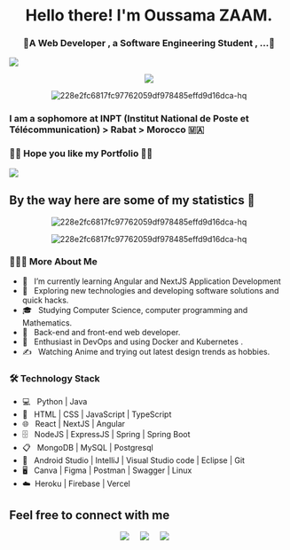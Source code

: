 <h1 align="center"> Hello there! I'm Oussama ZAAM.</h1>

<h3 align="center">🚩A Web Developer , a Software Engineering Student , ...🚩</h3>

![](https://komarev.com/ghpvc/?username=oussamaZAAM&color=green&style=for-the-badge)

<p align="center">
  <a href="https://github.com/DenverCoder1/readme-typing-svg"><img src="https://readme-typing-svg.herokuapp.com?lines=Web+Developer;Software+Engineering+Student;MERN/MEAN+Stack+Developer;UX/UI+Design+Student;Cloud+Computing+Student;Japanese+Culture+Enthusiast+⛩️%20&center=true&width=1000&height=100"></a>
</p>

<!-- ------------------------------------------------------------------------------------------------------------------------ -->
<!-- <a align="center" href="https://ibb.co/jz5zkrJ"><img src="https://i.ibb.co/ZSJSzM2/github-Readme.jpg" alt="github-Readme" border="0" width="500"></a> -->
<p align="center"><img src="https://i.ibb.co/4SjTH5G/228e2fc6817fc97762059df978485effd9d16dca-hq.gif" alt="228e2fc6817fc97762059df978485effd9d16dca-hq" border="0"></p>

### I am a sophomore at INPT (Institut National de Poste et Télécommunication) > Rabat > Morocco 🇲🇦

### 🏴‍☠️ Hope you like my Portfolio 🏴‍☠️

<a href="https://www.youtube.com/watch?v=dQw4w9WgXcQ"><img src="https://user-images.githubusercontent.com/73097560/115834477-dbab4500-a447-11eb-908a-139a6edaec5c.gif"></a>

## By the way here are some of my statistics 🚀
<p align="center">
  <img src="https://github-readme-stats.vercel.app/api?username=oussamaZAAM&show_icons=true&theme=dracula" alt="228e2fc6817fc97762059df978485effd9d16dca-hq" border="0">
</p>
<p align="center">
  <img src="https://github-readme-stats.vercel.app/api/top-langs/?username=oussamaZAAM&theme=dracula" alt="228e2fc6817fc97762059df978485effd9d16dca-hq" border="0">
</p>

<!-- ------------------------------------------------------------------------------------------------------------------------ -->


<h3> 👨🏻‍💻 More About Me </h3>

- 🔭 &nbsp; I’m currently learning Angular and NextJS Application Development
- 🤔 &nbsp; Exploring new technologies and developing software solutions and quick hacks.
- 🎓 &nbsp; Studying Computer Science, computer programming and Mathematics.
- 💼 &nbsp; Back-end and front-end web developer.
- 🌱 &nbsp; Enthusiast in DevOps and using Docker and Kubernetes .
- ✍️ &nbsp; Watching Anime and trying out latest design trends as hobbies.

<h3>🛠 Technology Stack</h3>

- 💻 &nbsp; Python | Java 
- 📙 &nbsp; HTML | CSS | JavaScript | TypeScript
- 🌐 &nbsp; React | NextJS | Angular 
- 🗄️ &nbsp; NodeJS | ExpressJS | Spring | Spring Boot
- 📋 &nbsp; MongoDB | MySQL | Postgresql
- 🔧 &nbsp; Android Studio | IntelliJ | Visual Studio code | Eclipse | Git
- 🖥 &nbsp; Canva | Figma | Postman | Swagger | Linux
- ☁️&nbsp; Heroku | Firebase | Vercel


## Feel free to connect with me
<p align="center">
  <a href="mailto:zaam.oussama@gmail.com?subject=Olá%20From%20github"><img src="https://img.shields.io/badge/gmail-%23D14836.svg?&style=for-the-badge&logo=gmail&logoColor=white" /></a>&nbsp;&nbsp;&nbsp;&nbsp;
  <a href="https://www.instagram.com/faithfu_li/"><img src="https://img.shields.io/badge/instagram-%23dc2743.svg?&style=for-the-badge&logo=instagram&logoColor=white" /></a>&nbsp;&nbsp;&nbsp;&nbsp;
  <a href="https://www.linkedin.com/in/oussama-zaam-636750231/"><img src="https://img.shields.io/badge/linkedin-%230077B5.svg?&style=for-the-badge&logo=linkedin&logoColor=white" /></a>&nbsp;&nbsp;&nbsp;&nbsp;
</p>
